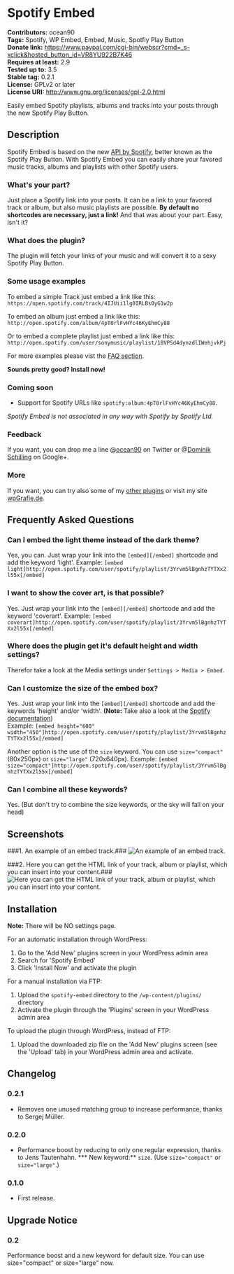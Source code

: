 # Spotify Embed #
**Contributors:** ocean90  
**Tags:** Spotify, WP Embed, Embed, Music, Spotfiy Play Button  
**Donate link:** <https://www.paypal.com/cgi-bin/webscr?cmd=_s-xclick&hosted_button_id=VR8YU922B7K46>  
**Requires at least:** 2.9  
**Tested up to:** 3.5  
**Stable tag:** 0.2.1  
**License:** GPLv2 or later  
**License URI:** <http://www.gnu.org/licenses/gpl-2.0.html>  

Easily embed Spotify playlists, albums and tracks into your posts through the new Spotify Play Button.

## Description ##

Spotify Embed is based on the new [API by Spotify](https://developer.spotify.com/technologies/spotify-play-button/), better known as the Spotify Play Button.
With Spotify Embed you can easily share your favored music tracks, albums and playlists with other Spotify users.

### What's your part? ###
Just place a Spotify link into your posts. It can be a link to your favored track or album, but also music playlists are possible.
**By default no shortcodes are necessary, just a link!**
And that was about your part. Easy, isn't it?

### What does the plugin? ###
The plugin will fetch your links of your music and will convert it to a sexy Spotify Play Button.

### Some usage examples ###
To embed a simple Track just embed a link like this:
`https://open.spotify.com/track/4IJUii1lg0IRLBs0yG1w2p`

To embed an album just embed a link like this:
`http://open.spotify.com/album/4pT0rlFvHYc46KyEhmCy88`

Or to embed a complete playlist just embed a link like this:
`http://open.spotify.com/user/sonymusic/playlist/1BVPSd4dynzdlIWehjvkPj`

For more examples please vist the [FAQ section](http://wordpress.org/extend/plugins/spotify-embed/faq/).

**Sounds pretty good? Install now!**

### Coming soon ###
* Support for Spotify URLs like `spotify:album:4pT0rlFvHYc46KyEhmCy88`.


*Spotify Embed is not associated in any way with Spotify by Spotify Ltd.*


### Feedback ###
If you want, you can drop me a line @[ocean90](http://twitter.com/ocean90) on Twitter or @[Dominik Schilling](https://plus.google.com/101675293278434581718/) on Google+.



### More ###
If you want, you can try also some of my [other plugins](http://profiles.wordpress.org/users/ocean90) or visit my site [wpGrafie.de](http://wpgrafie.de/).




## Frequently Asked Questions ##

### Can I embed the light theme instead of the dark theme? ###
Yes, you can. Just wrap your link into the `[embed][/embed]` shortcode and add the keyword 'light'.
Example:
`[embed light]http://open.spotify.com/user/spotify/playlist/3Yrvm5lBgnhzTYTXx2l55x[/embed]`


### I want to show the cover art, is that possible? ###
Yes. Just wrap your link into the `[embed][/embed]` shortcode and add the keyword 'coverart'.
Example:
`[embed coverart]http://open.spotify.com/user/spotify/playlist/3Yrvm5lBgnhzTYTXx2l55x[/embed]`


### Where does the plugin get it's default height and width settings? ###
Therefor take a look at the Media settings under `Settings > Media > Embed`.


### Can I customize the size of the embed box? ###
Yes. Just wrap your link into the `[embed][/embed]` shortcode and add the keywords 'height' and/or 'width'.
**(Note:** Take also a look at the [Spotify documentation](https://developer.spotify.com/technologies/spotify-play-button/documentation/))  
Example:
`[embed height="600" width="450"]http://open.spotify.com/user/spotify/playlist/3Yrvm5lBgnhzTYTXx2l55x[/embed]`

Another option is the use of the `size` keyword. You can use `size="compact"` (80x250px) or `size="large"` (720x640px).
Example:
`[embed size="compact"]http://open.spotify.com/user/spotify/playlist/3Yrvm5lBgnhzTYTXx2l55x[/embed]`


### Can I combine all these keywords? ###
Yes. (But don't try to combine the size keywords, or the sky will fall on your head)




## Screenshots ##

###1. An example of an embed track.###
![An example of an embed track.](http://s-plugins.wordpress.org/spotify-embed/assets/screenshot-1.png)

###2. Here you can get the HTML link of your track, album or playlist, which you can insert into your content.###
![Here you can get the HTML link of your track, album or playlist, which you can insert into your content.](http://s-plugins.wordpress.org/spotify-embed/assets/screenshot-2.png)





## Installation ##

**Note:** There will be NO settings page.  

For an automatic installation through WordPress:

1. Go to the 'Add New' plugins screen in your WordPress admin area
1. Search for 'Spotify Embed'
1. Click 'Install Now' and activate the plugin


For a manual installation via FTP:

1. Upload the `spotify-embed` directory to the `/wp-content/plugins/` directory
1. Activate the plugin through the 'Plugins' screen in your WordPress admin area


To upload the plugin through WordPress, instead of FTP:

1. Upload the downloaded zip file on the 'Add New' plugins screen (see the 'Upload' tab) in your WordPress admin area and activate.




## Changelog ##
### 0.2.1 ###
* Removes one unused matching group to increase performance, thanks to Sergej Müller.

### 0.2.0 ###
* Performance boost by reducing to only one regular expression, thanks to Jens Tautenhahn.
*** New keyword:** `size`. (Use `size="compact"` or `size="large"`.)  

### 0.1.0 ###
* First release.





## Upgrade Notice ##

### 0.2 ###
Performance boost and a new keyword for default size. You can use size="compact" or size="large" now.

